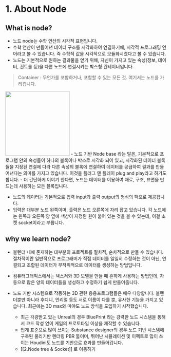 # 1. About Node 

## What is node? 
-   노드 node는 수학 연산의 시각적 표현입니다. 
-   수학 연산이 만들어낸 데이터 구조를 시각화하여 연결하기에, 시각적 프로그래밍 언어라고 볼 수 있습니다. 즉 수학적 값을 시각적으로 모듈화시켰다고 볼 수 있습니다. 
-   노드는 기본적으로 원하는 결과물을 얻기 위해, 자신이 가지고 있는 속성(정보, 데이터, 컨트롤 등)을 다른 노드에 연결시키는 박스형 컨테이너입니다. 
>  Container : 무언가를 포함하거나, 포함할 수 있는 모든 것. 여기서는 노드를 가리킵니다. 

<img src="https://docs.blender.org/manual/en/latest/_images/render_shader-nodes_output_material_node.png" width="200" hight="300"> 
-   노드 기반 Node base 라는 말은, 기본적으로 프로그램 안의 속성들이 하나의 블록이나 박스로 시각화 되어 있고, 시각화된 데이터 블록들을 지정된 연결에 다라 다른 속성의 블록에 연결하여 데이터를 공급하여 결과를 만들어낸다는 의미를 가지고 있습니다. 이것을 플러그 앤 플레이 plug and play라고 하기도 합니다. 
- 더 간단하게 이야기 한다면, 노드는 데이터를 이용하여 재료, 구조, 표면을 만드는데 사용하는 모든 블록입니다. 

-   노드의 데이터는 기본적으로 입력 input과 출력 output의 형식의 팩으로 제공됩니다. 
-   입력은 대부분 노드 왼쪽이며, 출력은 노드 오른쪽에 자리 잡고 있습니다. 각 노드에는 왼쪽과 오른쪽 양 옆에 색상이 지정된 원이 붙어 있는 것을 볼 수 있는데, 이걸 소켓 socket이라고 부릅니다. 

## why we learn node?
- 블렌더 내에 존재하는 대부분의 프로젝트를 절차적, 순차적으로 만들 수 있습니다. 절차적이란 일반적으로 프로그래머가 직접 데이터를 일일히 수정하는 것이 아닌, 연결되고 조합된 데이터가 무작위적으로 데이터를 생성하는 방법입니다. 
- 컴퓨터그래픽스에서는 텍스쳐와 3D 모델을 만들 때 흔하게 사용하는 방법인데, 자동으로 많은 양의 데이터들을 생성하고 수정하기 쉽게 만들어줍니다. 

-   노드 기반 시스템으로 작동하는 3D 관련 응용프로그램들은 매우 다양합니다. 블렌더뿐만 아니라 후디니, 언리얼 등도 서로 이름이 다를 뿐, 유사한 기능을 가지고 있습니다. 최근에는 3D max와 마야도 노드 방식을 도입하기 시작했습니다.
	-  최근 각광받고 있는 Unreal의 경우 BluePrint 라는 강력한 노드 시스템을 통해서 코드 작성 없이 게임의 프로토타입 이상을 제작할 수 있습니다. 
	- 업계 표준으로 많이 쓰이는 Substance designer의 경우 노드 기반 시스템에 구축된 물리기반 렌더링 PBR 툴이며, 뛰어난 시뮬레이션 및 이펙트로 많이 쓰이는 Houdini도 노드를 기반으로 효과를 만들어갑니다. 
	- [[2.Node tree & Socket]] 로 이동하기 

